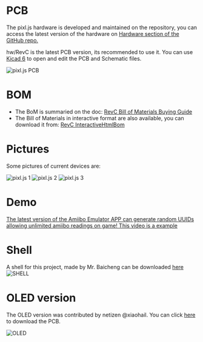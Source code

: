# PCB
The pixl.js hardware is developed and maintained on the repository, you can access the latest version of the hardware on [Hardware section of the GitHub repo.](https://github.com/solosky/pixl.js/tree/main/hw "Hardware section of the GitHub repo.")

hw/RevC is the latest PCB version, its recommended to use it.
You can use [Kicad 6](https://www.kicad.org/download/) to open and edit the PCB and Schematic files.

![pixl.js PCB](https://github.com/solosky/pixl.js/blob/main/assets/pixljs-pcb-revc.png)

# BOM
* The BoM is summaried on the doc: [RevC Bill of Materials Buying Guide](01+1-RevC-bom.md)
* The Bill of Materials in interactive format are also available, you can download it from: [RevC InteractiveHtmlBom]([docs/RevC-ibom.html](https://github.com/JohnVeness/pixl.js/blob/main/docs/RevC-ibom.html))


# Pictures
Some pictures of current devices are:

![pixl.js 1](https://github.com/solosky/pixl.js/blob/main/assets/pixljs-3.jpg)
![pixl.js 2](https://github.com/solosky/pixl.js/blob/main/assets/pixljs-4.jpg)
![pixl.js 3](https://github.com/solosky/pixl.js/blob/main/assets/pixljs-5.jpg)

# Demo

[The latest version of the Amiibo Emulator APP can generate random UUIDs allowing unlimited amiibo readings on game! This video is a example](https://www.bilibili.com/video/BV1TD4y1t76A/)

# Shell

A shell for this project, made by Mr. Baicheng can be downloaded [here](https://www.thingiverse.com/thing:5877482)
![SHELL](https://github.com/solosky/pixl.js/blob/main/assets/pixjs-case1.png)

# OLED version

The OLED version was contributed by netizen @xiaohail. You can click [here](https://gitlab.com/xiaohai/pixl.js) to download the PCB.

![OLED](https://github.com/solosky/pixl.js/blob/main/assets/pixljs-oled1.png)
